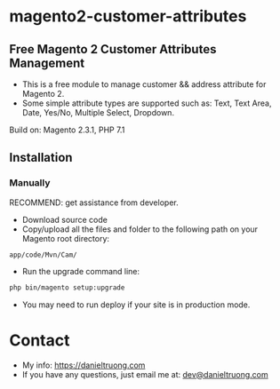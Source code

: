 # magento2-customer-attributes
## Free Magento 2 Customer Attributes Management

- This is a free module to manage customer && address attribute for Magento 2. 
- Some simple attribute types are supported such as: Text, Text Area, Date, Yes/No, Multiple Select, Dropdown.

Build on: Magento 2.3.1, PHP 7.1

## Installation

### Manually
RECOMMEND: get assistance from developer.
- Download source code
- Copy/upload all the files and folder to the following path on your Magento root directory:
```text
app/code/Mvn/Cam/
```
- Run the upgrade command line:
```bash
php bin/magento setup:upgrade
```
- You may need to run deploy if your site is in production mode.

# Contact
- My info: https://danieltruong.com
- If you have any questions, just email me at: dev@danieltruong.com